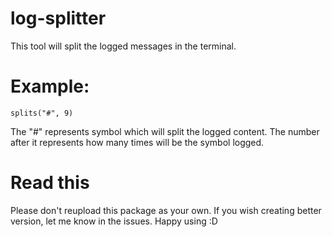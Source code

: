 # log-splitter

This tool will split the logged messages in the terminal.

# Example:

`splits("#", 9)` 

The "#" represents symbol which will split the logged content. The number after it represents how many times will be the symbol logged.

# Read this
Please don't reupload this package as your own. If you wish creating better version, let me know in the issues.
Happy using :D
